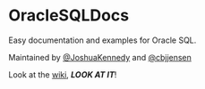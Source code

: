 OracleSQLDocs
=============

Easy documentation and examples for Oracle SQL.

Maintained by [@JoshuaKennedy](https://github.com/JoshuaKennedy) and [@cbjjensen](https://github.com/JoshuaKennedy)

Look at the [wiki](https://github.com/JoshuaKennedy/OracleSQLDocs/wiki), _**LOOK AT IT**_!
